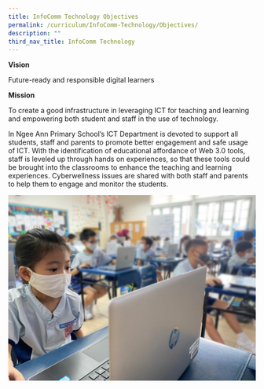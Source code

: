 ```yaml
---
title: InfoComm Technology Objectives
permalink: /curriculum/InfoComm-Technology/Objectives/
description: ""
third_nav_title: InfoComm Technology
---
```


**Vision**

Future-ready and responsible digital learners

**Mission**

To create a good infrastructure in leveraging ICT for teaching and learning and empowering both student and staff in the use of technology.

In Ngee Ann Primary School’s ICT Department is devoted to support all students, staff and parents to promote better engagement and safe usage of ICT. With the identification of educational affordance of Web 3.0 tools, staff is leveled up through hands on experiences, so that these tools could be brought into the classrooms to enhance the teaching and learning experiences. Cyberwellness issues are shared with both staff and parents to help them to engage and monitor the students.

![](/images/img%2003.jpeg)